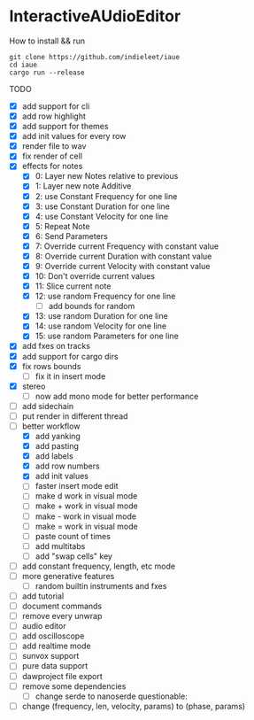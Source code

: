 # InteractiveAUdioEditor

How to install && run

```
git clone https://github.com/indieleet/iaue
cd iaue
cargo run --release
```

TODO
- [x] add support for cli
- [x] add row highlight
- [x] add support for themes
- [x] add init values for every row
- [x] render file to wav
- [x] fix render of cell
- [x] effects for notes
    - [x] 0: Layer new Notes relative to previous
    - [x] 1: Layer new note Additive
    - [x] 2: use Constant Frequency for one line
    - [x] 3: use Constant Duration for one line
    - [x] 4: use Constant Velocity for one line
    - [x] 5: Repeat Note
    - [x] 6: Send Parameters
    - [x] 7: Override current Frequency with constant value
    - [x] 8: Override current Duration with constant value
    - [x] 9: Override current Velocity with constant value
    - [x] 10: Don't override current values
    - [x] 11: Slice current note
    - [x] 12: use random Frequency for one line
        - [ ] add bounds for random
    - [x] 13: use random Duration for one line
    - [x] 14: use random Velocity for one line
    - [x] 15: use random Parameters for one line
- [x] add fxes on tracks
- [x] add support for cargo dirs
- [x] fix rows bounds
    - [ ] fix it in insert mode
- [x] stereo
    - [ ] now add mono mode for better performance
- [ ] add sidechain
- [ ] put render in different thread
- [ ] better workflow
    - [x] add yanking
    - [x] add pasting
    - [x] add labels
    - [x] add row numbers
    - [x] add init values
    - [ ] faster insert mode edit
    - [ ] make d work in visual mode
    - [ ] make + work in visual mode
    - [ ] make - work in visual mode
    - [ ] make = work in visual mode
    - [ ] paste count of times
    - [ ] add multitabs
    - [ ] add "swap cells" key
- [ ] add constant frequency, length, etc mode
- [ ] more generative features
    - [ ] random builtin instruments and fxes
- [ ] add tutorial
- [ ] document commands
- [ ] remove every unwrap
- [ ] audio editor
- [ ] add oscilloscope
- [ ] add realtime mode
- [ ] sunvox support
- [ ] pure data support
- [ ] dawproject file export
- [ ] remove some dependencies
    - [ ] change serde to nanoserde
questionable:
- [ ] change (frequency, len, velocity, params) to (phase, params)
